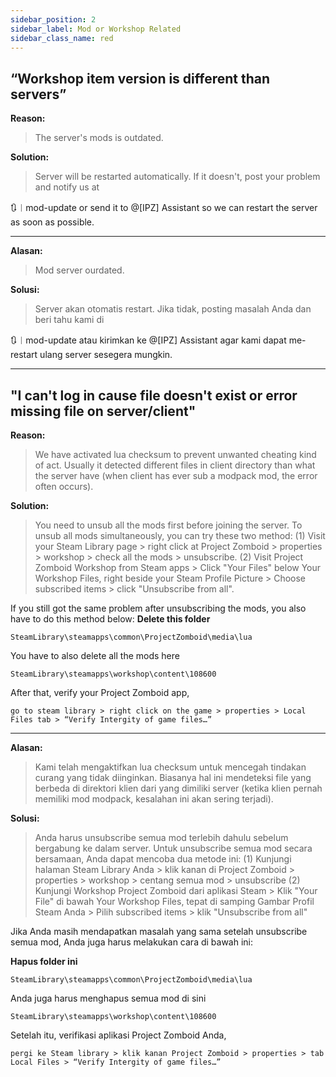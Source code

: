 ```yaml
---
sidebar_position: 2
sidebar_label: Mod or Workshop Related
sidebar_class_name: red
---
```


## **“Workshop item version is different than servers”**
**Reason:**

> The server's mods is outdated.

**Solution:**

> Server will be restarted automatically. If it doesn't, post your problem and notify us at

⁠🔃︱mod-update or send it to @[IPZ] Assistant so we can restart the server as soon as possible.

---
**Alasan:**

> Mod server ourdated.

**Solusi:**

> Server akan otomatis restart. Jika tidak, posting masalah Anda dan beri tahu kami di

⁠🔃︱mod-update atau kirimkan ke @[IPZ] Assistant agar kami dapat me-restart ulang server sesegera mungkin.

---

## **"I can't log in cause file doesn't exist or error missing file on server/client"**

**Reason:**

> We have activated lua checksum to prevent unwanted cheating kind of act. Usually it detected different files in client directory than what the server have (when client has ever sub a modpack mod, the error often occurs).

**Solution:**

> You need to unsub all the mods first before joining the server. To unsub all mods simultaneously, you can try these two method: 
> (1) Visit your Steam Library page > right click at Project Zomboid > properties > workshop > check all the mods > unsubscribe. 
> (2) Visit Project Zomboid Workshop from Steam apps > Click "Your Files" below Your Workshop Files, right beside your Steam Profile Picture > Choose subscribed items > click "Unsubscribe from all".

If you still got the same problem after unsubscribing the mods, you also have to do this method below:
**Delete this folder**
```
SteamLibrary\steamapps\common\ProjectZomboid\media\lua
```
You have to also delete all the mods here
```
SteamLibrary\steamapps\workshop\content\108600
```
After that, verify your Project Zomboid app,
```
go to steam library > right click on the game > properties > Local Files tab > “Verify Intergity of game files…”
```
---
**Alasan:**

> Kami telah mengaktifkan lua checksum untuk mencegah tindakan curang yang tidak diinginkan. Biasanya hal ini mendeteksi file yang berbeda di direktori klien dari yang dimiliki server (ketika klien pernah memiliki mod modpack, kesalahan ini akan sering terjadi).

**Solusi:**

> Anda harus unsubscribe semua mod terlebih dahulu sebelum bergabung ke dalam server. Untuk unsubscribe semua mod secara bersamaan, Anda dapat mencoba dua metode ini: (1) Kunjungi halaman Steam Library Anda > klik kanan di Project Zomboid > properties > workshop > centang semua mod > unsubscribe (2) Kunjungi Workshop Project Zomboid dari aplikasi Steam > Klik "Your File" di bawah Your Workshop Files, tepat di samping Gambar Profil Steam Anda > Pilih subscribed items > klik "Unsubscribe from all"

Jika Anda masih mendapatkan masalah yang sama setelah unsubscribe semua mod, Anda juga harus melakukan cara di bawah ini:

**Hapus folder ini**

```
SteamLibrary\steamapps\common\ProjectZomboid\media\lua
```
Anda juga harus menghapus semua mod di sini
```
SteamLibrary\steamapps\workshop\content\108600
```
Setelah itu, verifikasi aplikasi Project Zomboid Anda,
```
pergi ke Steam library > klik kanan Project Zomboid > properties > tab Local Files > “Verify Intergity of game files…”
```

